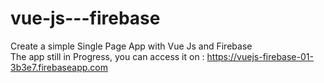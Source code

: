 # vue-js---firebase
Create a simple Single Page App with Vue Js and Firebase  
The app still in Progress, you can access it on : https://vuejs-firebase-01-3b3e7.firebaseapp.com
